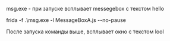  <p>msg.exe - при запуске всплывает messegebox с текстом hello </p>
 <p>frida -f .\msg.exe -l MessageBoxA.js --no-pause</p>
 <p> После запуска команды выше, всплывает окно с текстом lool </p>
